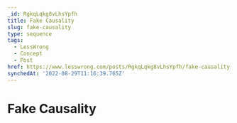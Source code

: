 ```yaml
---
_id: RgkqLqkg8vLhsYpfh
title: Fake Causality
slug: fake-causality
type: sequence
tags:
  - LessWrong
  - Concept
  - Post
href: https://www.lesswrong.com/posts/RgkqLqkg8vLhsYpfh/fake-causality
synchedAt: '2022-08-29T11:16:39.765Z'
---
```

# Fake Causality

